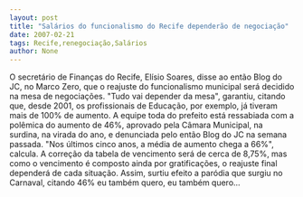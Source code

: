 ```yaml
---
layout: post
title: "Salários do funcionalismo do Recife dependerão de negociação"
date: 2007-02-21
tags: Recife,renegociação,Salários
author: None
---
```


O secretário de Finanças do Recife, Elísio Soares, disse ao então Blog do JC, no Marco Zero, que o reajuste do funcionalismo municipal será decidido na mesa de negociações.
\"Tudo vai depender da mesa\", garantiu, citando que, desde 2001, os profissionais de Educação, por exemplo, já tiveram mais de 100% de aumento.
A equipe toda do prefeito está ressabiada com a polêmica do aumento de 46%, aprovado pela Câmara Municipal, na surdina, na virada do ano, e denunciada pelo então Blog do JC na semana passada.
\"Nos últimos cinco anos, a média de aumento chega a 66%\", calcula.
A correção da tabela de vencimento será de cerca de 8,75%, mas como o vencimento é composto ainda por gratificações, o reajuste final dependerá de cada situação.
Assim, surtiu efeito a paródia que surgiu no Carnaval, citando 46% eu também quero, eu também quero... 